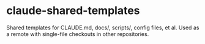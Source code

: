 # claude-shared-templates
Shared templates for CLAUDE.md, docs/, scripts/, config files, et al. Used as a remote with single-file checkouts in other repositories.
